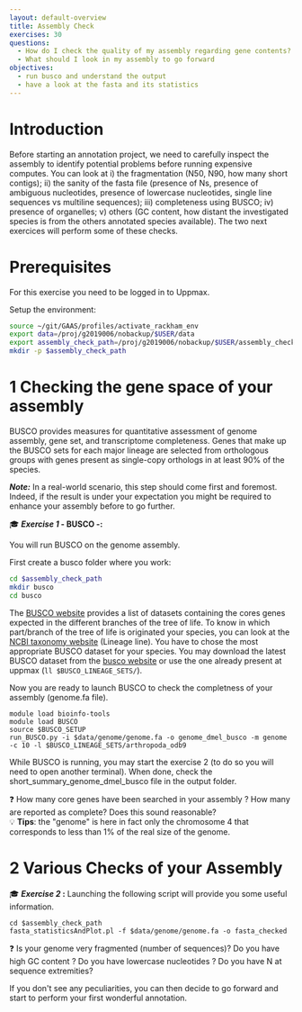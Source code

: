 ```yaml
---
layout: default-overview
title: Assembly Check
exercises: 30
questions:
  - How do I check the quality of my assembly regarding gene contents?
  - What should I look in my assembly to go forward
objectives:
  - run busco and understand the output
  - have a look at the fasta and its statistics
---
```


# Introduction

Before starting an annotation project, we need to carefully inspect the assembly to identify potential problems before running expensive computes.
You can look at i) the fragmentation (N50, N90, how many short contigs); ii) the sanity of the fasta file (presence of Ns, presence of ambiguous nucleotides, presence of lowercase nucleotides, single line sequences vs multiline sequences); iii) completeness using BUSCO; iv) presence of organelles; v) others (GC content, how distant the investigated species is from the others annotated species available).
The two next exercices will perform some of these checks.

# Prerequisites  
For this exercise you need to be logged in to Uppmax.

Setup the environment:
```bash
source ~/git/GAAS/profiles/activate_rackham_env
export data=/proj/g2019006/nobackup/$USER/data
export assembly_check_path=/proj/g2019006/nobackup/$USER/assembly_check
mkdir -p $assembly_check_path
```

# 1 Checking the gene space of your assembly

BUSCO provides measures for quantitative assessment of genome assembly, gene set, and transcriptome completeness. Genes that make up the BUSCO sets for each major lineage are selected from orthologous groups with genes present as single-copy orthologs in at least 90% of the species.

***Note:*** In a real-world scenario, this step should come first and foremost. Indeed, if the result is under your expectation you might be required to enhance your assembly before to go further.

:mortar_board: **_Exercise 1_ - BUSCO -:**

You will run BUSCO on the genome assembly.

First create a busco folder where you work:
```bash
cd $assembly_check_path
mkdir busco
cd busco
```

The [BUSCO website](http://busco.ezlab.org) provides a list of datasets containing the cores genes expected in the different branches of the tree of life. To know in which part/branch of the tree of life is originated your species, you can look at the [NCBI taxonomy website](https://www.ncbi.nlm.nih.gov/Taxonomy/Browser/wwwtax.cgi?id=7227) (Lineage line).
You have to chose the most appropriate BUSCO dataset for your species. You may download the latest BUSCO dataset from the [busco website](http://busco.ezlab.org) or use the one already present at uppmax (`ll $BUSCO_LINEAGE_SETS/`).

Now you are ready to launch BUSCO to check the completness of your assembly (genome.fa file).

```
module load bioinfo-tools
module load BUSCO
source $BUSCO_SETUP
run_BUSCO.py -i $data/genome/genome.fa -o genome_dmel_busco -m genome -c 10 -l $BUSCO_LINEAGE_SETS/arthropoda_odb9
```

While BUSCO is running, you may start the exercise 2 (to do so you will need to open another terminal).
When done, check the short\_summary\_genome\_dmel\_busco file in the output folder.

:question: How many core genes have been searched in your assembly ? How many are reported as complete? Does this sound reasonable?  
:bulb: **Tips**: the "genome" is here in fact only the chromosome 4 that corresponds to less than 1% of the real size of the genome.

# 2 Various Checks of your Assembly

:mortar_board: **_Exercise 2_ :**
Launching the following script will provide you some useful information.

```
cd $assembly_check_path
fasta_statisticsAndPlot.pl -f $data/genome/genome.fa -o fasta_checked
```

:question: Is your genome very fragmented (number of sequences)? Do you have high GC content ? Do you have lowercase nucleotides ? Do you have N at sequence extremities?

If you don't see any peculiarities, you can then decide to go forward and start to perform your first wonderful annotation.
